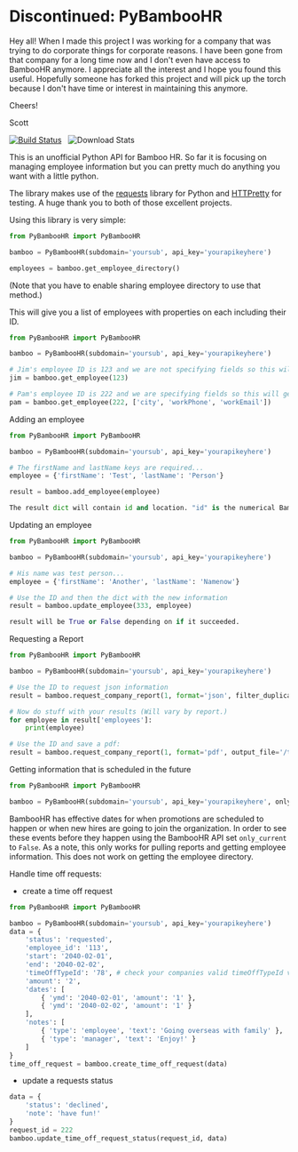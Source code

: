 # Discontinued: PyBambooHR

Hey all! When I made this project I was working for a company that was trying to do corporate things for corporate reasons. I have been gone from that company for a long time now and I don't even have access to BambooHR anymore. I appreciate all the interest and I hope you found this useful. Hopefully someone has forked this project and will pick up the torch because I don't have time or interest in maintaining this anymore.

Cheers!

Scott

[![Build Status](https://secure.travis-ci.org/smeggingsmegger/PyBambooHR.png)](https://travis-ci.org/smeggingsmegger/PyBambooHR)&nbsp;&nbsp;&nbsp;![Download Stats](https://pypip.in/download/PyBambooHR/badge.svg)

This is an unofficial Python API for Bamboo HR. So far it is focusing on managing employee information but you can pretty much do anything you want with a little python.

The library makes use of the [requests](http://docs.python-requests.org/en/latest/) library for Python and [HTTPretty](https://github.com/gabrielfalcao/HTTPretty) for testing. A huge thank you to both of those excellent projects.

Using this library is very simple:

```python
from PyBambooHR import PyBambooHR

bamboo = PyBambooHR(subdomain='yoursub', api_key='yourapikeyhere')

employees = bamboo.get_employee_directory()
```

(Note that you have to enable sharing employee directory to use that method.)

This will give you a list of employees with properties on each including their ID.


```python
from PyBambooHR import PyBambooHR

bamboo = PyBambooHR(subdomain='yoursub', api_key='yourapikeyhere')

# Jim's employee ID is 123 and we are not specifying fields so this will get all of them.
jim = bamboo.get_employee(123)

# Pam's employee ID is 222 and we are specifying fields so this will get only the ones we request.
pam = bamboo.get_employee(222, ['city', 'workPhone', 'workEmail'])

```

Adding an employee

```python
from PyBambooHR import PyBambooHR

bamboo = PyBambooHR(subdomain='yoursub', api_key='yourapikeyhere')

# The firstName and lastName keys are required...
employee = {'firstName': 'Test', 'lastName': 'Person'}

result = bamboo.add_employee(employee)

The result dict will contain id and location. "id" is the numerical BambooHR employee ID. Location is a link to that employee.

```

Updating an employee

```python
from PyBambooHR import PyBambooHR

bamboo = PyBambooHR(subdomain='yoursub', api_key='yourapikeyhere')

# His name was test person...
employee = {'firstName': 'Another', 'lastName': 'Namenow'}

# Use the ID and then the dict with the new information
result = bamboo.update_employee(333, employee)

result will be True or False depending on if it succeeded.

```

Requesting a Report

```python
from PyBambooHR import PyBambooHR

bamboo = PyBambooHR(subdomain='yoursub', api_key='yourapikeyhere')

# Use the ID to request json information
result = bamboo.request_company_report(1, format='json', filter_duplicates=True)

# Now do stuff with your results (Will vary by report.)
for employee in result['employees']:
    print(employee)

# Use the ID and save a pdf:
result = bamboo.request_company_report(1, format='pdf', output_file='/tmp/report.pdf', filter_duplicates=True)

```
Getting information that is scheduled in the future
```python
from PyBambooHR import PyBambooHR

bamboo = PyBambooHR(subdomain='yoursub', api_key='yourapikeyhere', only_current=False)

```
BambooHR has effective dates for when promotions are scheduled to happen or when new hires are going to join the organization. In order to see these events before they happen using the BambooHR API set `only_current` to `False`. As a note, this only works for pulling reports and getting employee information. This does not work on getting the employee directory.

Handle time off requests:
- create a time off request
```py
from PyBambooHR import PyBambooHR

bamboo = PyBambooHR(subdomain='yoursub', api_key='yourapikeyhere')
data = {
    'status': 'requested',
    'employee_id': '113',
    'start': '2040-02-01',
    'end': '2040-02-02',
    'timeOffTypeId': '78', # check your companies valid timeOffTypeId values using  bamboo.get_time_off_policies or bamboo.get_time_off_types
    'amount': '2',
    'dates': [
        { 'ymd': '2040-02-01', 'amount': '1' },
        { 'ymd': '2040-02-02', 'amount': '1' }
    ],
    'notes': [
        { 'type': 'employee', 'text': 'Going overseas with family' },
        { 'type': 'manager', 'text': 'Enjoy!' }
    ]
}
time_off_request = bamboo.create_time_off_request(data)
```
- update a requests status
```py
data = {
    'status': 'declined',
    'note': 'have fun!'
}
request_id = 222
bamboo.update_time_off_request_status(request_id, data)
```